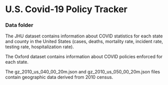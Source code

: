 # U.S. Covid-19 Policy Tracker

### Data folder

The JHU dataset contains information about COVID statistics for each state and county in the United States (cases, deaths, mortality rate, incident rate, testing rate, hospitalization rate).

The Oxford dataset contains information about COVID policies enforced for each state.

The gz_2010_us_040_00_20m.json and gz_2010_us_050_00_20m.json files contain geographic data derived from 2010 census.
